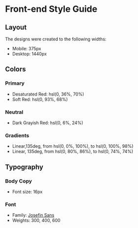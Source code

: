 # Front-end Style Guide

## Layout

The designs were created to the following widths:

- Mobile: 375px
- Desktop: 1440px

## Colors

### Primary

- Desaturated Red: hsl(0, 36%, 70%)
- Soft Red: hsl(0, 93%, 68%)

### Neutral

- Dark Grayish Red: hsl(0, 6%, 24%)

### Gradients

- Linear,135deg, from hsl(0, 0%, 100%), to hsl(0, 100%, 98%) 
- Linear, 135deg, from hsl(0, 80%, 86%), to hsl(0, 74%, 74%)

## Typography

### Body Copy

- Font size: 16px

### Font

- Family: [Josefin Sans](https://fonts.google.com/specimen/Josefin+Sans)
- Weights: 300, 400, 600
